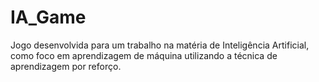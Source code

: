 # IA_Game
Jogo desenvolvida para um trabalho na matéria de Inteligência Artificial, como foco em aprendizagem de máquina utilizando a técnica de aprendizagem por reforço.
